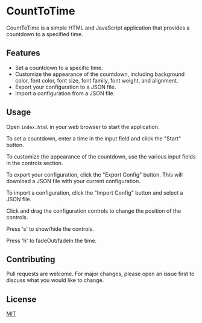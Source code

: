 # CountToTime

CountToTime is a simple HTML and JavaScript application that provides a countdown to a specified time.

## Features

- Set a countdown to a specific time.
- Customize the appearance of the countdown, including background color, font color, font size, font family, font weight, and alignment.
- Export your configuration to a JSON file.
- Import a configuration from a JSON file.

## Usage

Open `index.html` in your web browser to start the application.

To set a countdown, enter a time in the input field and click the "Start" button.

To customize the appearance of the countdown, use the various input fields in the controls section.

To export your configuration, click the "Export Config" button. This will download a JSON file with your current configuration.

To import a configuration, click the "Import Config" button and select a JSON file.

Click and drag the configuration controls to change the position of the controls.

Press 's' to show/hide the controls.

Press 'h' to fadeOut/fadeIn the time.

## Contributing

Pull requests are welcome. For major changes, please open an issue first to discuss what you would like to change.

## License

[MIT](https://choosealicense.com/licenses/mit/)